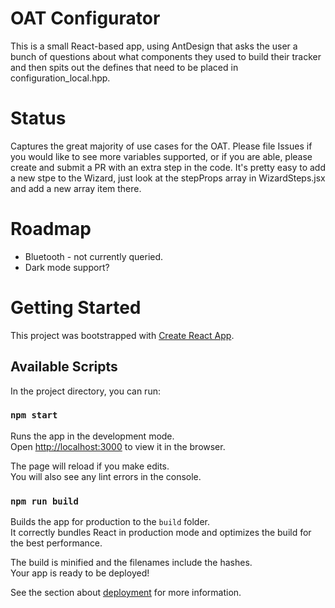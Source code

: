 # OAT Configurator
This is a small React-based app, using AntDesign that asks the user a bunch of questions about what components
they used to build their tracker and then spits out the defines that need to be placed in configuration_local.hpp.

# Status
Captures the great majority of use cases for the OAT. Please file Issues if you would like to see more variables supported, or if you are 
able, please create and submit a PR with an extra step in the code. It's pretty easy to add a new stpe to the Wizard, just look at the
stepProps array in WizardSteps.jsx and add a new array item there. 

# Roadmap
- Bluetooth - not currently queried.
- Dark mode support?

# Getting Started 

This project was bootstrapped with [Create React App](https://github.com/facebook/create-react-app).

## Available Scripts

In the project directory, you can run:

### `npm start`

Runs the app in the development mode.\
Open [http://localhost:3000](http://localhost:3000) to view it in the browser.

The page will reload if you make edits.\
You will also see any lint errors in the console.

### `npm run build`

Builds the app for production to the `build` folder.\
It correctly bundles React in production mode and optimizes the build for the best performance.

The build is minified and the filenames include the hashes.\
Your app is ready to be deployed!

See the section about [deployment](https://facebook.github.io/create-react-app/docs/deployment) for more information.

